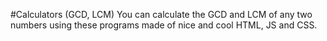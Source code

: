 #Calculators (GCD, LCM)
You can calculate the GCD and LCM of any two numbers using these programs made of nice and cool HTML, JS and CSS.
